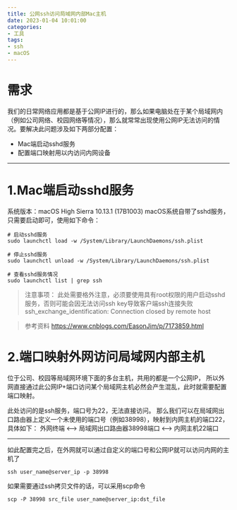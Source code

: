 ```yaml
---
title: 公网ssh访问局域网内部Mac主机
date: 2023-01-04 10:01:00
categories:
- 工具
tags:
- ssh
- macOS
---
```


# 需求
我们的日常网络应用都是基于公网IP进行的，那么如果电脑处在于某个局域网内（例如公司网络、校园网络等情况），那么就常常出现使用公网IP无法访问的情况。要解决此问题涉及如下两部分配置：
- Mac端启动sshd服务
- 配置端口映射用以内访问内网设备

--------

# 1.Mac端启动sshd服务

系统版本：macOS High Sierra 10.13.1 (17B1003)
macOS系统自带了sshd服务，只需要启动即可，使用如下命令：
```
# 启动sshd服务
sudo launchctl load -w /System/Library/LaunchDaemons/ssh.plist
```
```
# 停止sshd服务
sudo launchctl unload -w /System/Library/LaunchDaemons/ssh.plist
```
```
# 查看sshd服务情况
sudo launchctl list | grep ssh
```

> 注意事项：
> 此处需要格外注意，必须要使用具有root权限的用户启动sshd服务，否则可能会因无法访问ssh key导致客户端ssh连接失败
> ssh_exchange_identification: Connection closed by remote host

> 参考资料
> https://www.cnblogs.com/EasonJim/p/7173859.html

# 2.端口映射外网访问局域网内部主机

位于公司、校园等局域网环境下面的多台主机，共用的都是一个公网IP，
所以外网直接通过此公网IP+端口访问某个局域网主机必然会产生混乱，此时就需要配置端口映射。

此处访问的是ssh服务，端口号为22，无法直接访问。
那么我们可以在局域网出口路由器上定义一个未使用的端口号（例如38998），映射到内网主机的端口22，具体如下：
外网终端 <--> 局域网出口路由器38998端口 <--> 内网主机22端口

------------

如此配置完之后，在外网就可以通过自定义的端口号和公网IP就可以访问内网的主机了

```ssh user_name@server_ip -p 38998```

如果需要通过ssh拷贝文件的话，可以采用scp命令

```scp -P 38998 src_file user_name@server_ip:dst_file```